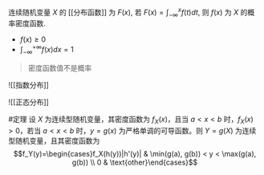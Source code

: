 连续随机变量 $X$ 的 [[分布函数]] 为 $F(x)$, 若 $F(x) = \int_{-\infty}^{x} f(t)dt$, 则 $f(x)$ 为 $X$ 的概率密度函数.  

- $f(x) \ge 0$
- $\int_{-\infty}^{+\infty}f(x)dx = 1$

> 密度函数值不是概率

![[指数分布]]

![[正态分布]]

#定理 设 $X$ 为连续型随机变量，其密度函数为 $f_X(x)$，且当 $a<x<b$ 时，$f_X(x)>0$，若当 $a<x<b$ 时，$y =g(x)$ 为严格单调的可导函数。则 $Y =g(X)$ 为连续型随机变量，且其密度函数为 $$f_Y(y)=\begin{cases}f_X(h(y))|h'(y)| & \min(g(a), g(b)) < y < \max(g(a), g(b)) \\ 0 & \text{other}\end{cases}$$
